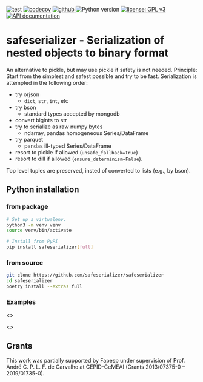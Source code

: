 ![test](https://github.com/safeserializer/safeserializer/workflows/test/badge.svg)
[![codecov](https://codecov.io/gh/safeserializer/safeserializer/branch/main/graph/badge.svg)](https://codecov.io/gh/safeserializer/safeserializer)
<a href="https://pypi.org/project/safeserializer">
<img src="https://img.shields.io/github/v/release/safeserializer/safeserializer?display_name=tag&sort=semver&color=blue" alt="github">
</a>
![Python version](https://img.shields.io/badge/python-3.10-blue.svg)
[![license: GPL v3](https://img.shields.io/badge/License-GPLv3_%28ask_for_options%29-blue.svg)](https://www.gnu.org/licenses/gpl-3.0)
[![API documentation](https://img.shields.io/badge/doc-API%20%28auto%29-a0a0a0.svg)](https://safeserializer.github.io/safeserializer)


# safeserializer - Serialization of nested objects to binary format 
An alternative to pickle, but may use pickle if safety is not needed.
Principle: Start from the simplest and safest possible and try to be fast.
Serialization is attempted in the following order:
* try orjson
  * `dict`, `str`, `int`, etc
* try bson
  * standard types accepted by mongodb
* convert bigints to str
* try to serialize as raw numpy bytes
  * ndarray, pandas homogeneous Series/DataFrame
* try parquet
  * pandas ill-typed Series/DataFrame
* resort to pickle if allowed (`unsafe_fallback=True`)
* resort to dill if allowed (`ensure_determinism=False`).

Top level tuples are preserved, insted of converted to lists (e.g., by bson).


## Python installation
### from package
```bash
# Set up a virtualenv. 
python3 -m venv venv
source venv/bin/activate

# Install from PyPI
pip install safeserializer[full]
```

### from source
```bash
git clone https://github.com/safeserializer/safeserializer
cd safeserializer
poetry install --extras full
```

### Examples
<<safe>>

<<unsafe>>



## Grants
This work was partially supported by Fapesp under supervision of
Prof. André C. P. L. F. de Carvalho at CEPID-CeMEAI (Grants 2013/07375-0 – 2019/01735-0).
